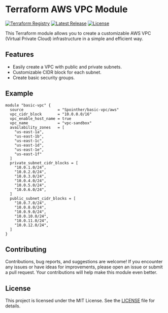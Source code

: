 # Terraform AWS VPC Module 
[![Terraform Registry](https://img.shields.io/badge/Terraform-Registry-blueviolet)](https://registry.terraform.io/modules/Spointher/basic-vpc/aws/latest) [![Latest Release](https://img.shields.io/github/v/release/Spointher/terraform-aws-basic-vpc)](https://github.com/Spointher/terraform-aws-basic-vpc/releases/latest) [![License](https://img.shields.io/github/license/Spointher/terraform-aws-basic-vpc)](https://github.com/Spointher/terraform-aws-basic-vpc/blob/master/LICENSE)

This Terraform module allows you to create a customizable AWS VPC (Virtual Private Cloud) infrastructure in a simple and
efficient way.

## Features

- Easily create a VPC with public and private subnets.
- Customizable CIDR block for each subnet.
- Create basic security groups.

## Example

```hcl
module "basic-vpc" {
  source               = "Spointher/basic-vpc/aws"
  vpc_cidr_block       = "10.0.0.0/16"
  vpc_enable_host_name = true
  vpc_name             = "vpc-sandbox"
  availability_zones   = [
    "us-east-1a",
    "us-east-1b",
    "us-east-1c",
    "us-east-1d",
    "us-east-1e",
    "us-east-1f"
  ]
  private_subnet_cidr_blocks = [
    "10.0.1.0/24",
    "10.0.2.0/24",
    "10.0.3.0/24",
    "10.0.4.0/24",
    "10.0.5.0/24",
    "10.0.6.0/24",
  ]
  public_subnet_cidr_blocks = [
    "10.0.7.0/24",
    "10.0.8.0/24",
    "10.0.9.0/24",
    "10.0.10.0/24",
    "10.0.11.0/24",
    "10.0.12.0/24",
  ]
}
```

## Contributing

Contributions, bug reports, and suggestions are welcome! If you encounter any issues or have ideas for improvements,
please open an issue or submit a pull request. Your contributions will help make this module even better.

## License

This project is licensed under the MIT License. See the [LICENSE](LICENSE) file for details.
